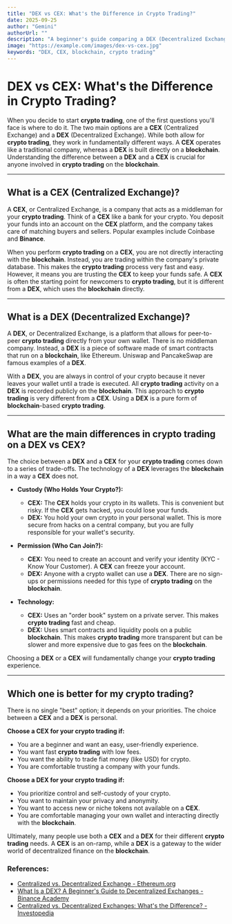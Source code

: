 ```yaml
---
title: "DEX vs CEX: What's the Difference in Crypto Trading?"
date: 2025-09-25
author: "Gemini"
authorUrl: ""
description: "A beginner's guide comparing a DEX (Decentralized Exchange) and a CEX (Centralized Exchange). Understand the key differences for crypto trading and how each uses the blockchain."
image: "https://example.com/images/dex-vs-cex.jpg"
keywords: "DEX, CEX, blockchain, crypto trading"
---
```


# DEX vs CEX: What's the Difference in Crypto Trading?

When you decide to start **crypto trading**, one of the first questions you'll face is where to do it. The two main options are a **CEX** (Centralized Exchange) and a **DEX** (Decentralized Exchange). While both allow for **crypto trading**, they work in fundamentally different ways. A **CEX** operates like a traditional company, whereas a **DEX** is built directly on a **blockchain**. Understanding the difference between a **DEX** and a **CEX** is crucial for anyone involved in **crypto trading** on the **blockchain**.

---

## What is a CEX (Centralized Exchange)?

A **CEX**, or Centralized Exchange, is a company that acts as a middleman for your **crypto trading**. Think of a **CEX** like a bank for your crypto. You deposit your funds into an account on the **CEX** platform, and the company takes care of matching buyers and sellers. Popular examples include Coinbase and **Binance**.

When you perform **crypto trading** on a **CEX**, you are not directly interacting with the **blockchain**. Instead, you are trading within the company's private database. This makes the **crypto trading** process very fast and easy. However, it means you are trusting the **CEX** to keep your funds safe. A **CEX** is often the starting point for newcomers to **crypto trading**, but it is different from a **DEX**, which uses the **blockchain** directly.

---

## What is a DEX (Decentralized Exchange)?

A **DEX**, or Decentralized Exchange, is a platform that allows for peer-to-peer **crypto trading** directly from your own wallet. There is no middleman company. Instead, a **DEX** is a piece of software made of smart contracts that run on a **blockchain**, like Ethereum. Uniswap and PancakeSwap are famous examples of a **DEX**.

With a **DEX**, you are always in control of your crypto because it never leaves your wallet until a trade is executed. All **crypto trading** activity on a **DEX** is recorded publicly on the **blockchain**. This approach to **crypto trading** is very different from a **CEX**. Using a **DEX** is a pure form of **blockchain**-based **crypto trading**.

---

## What are the main differences in crypto trading on a DEX vs CEX?

The choice between a **DEX** and a **CEX** for your **crypto trading** comes down to a series of trade-offs. The technology of a **DEX** leverages the **blockchain** in a way a **CEX** does not.

* **Custody (Who Holds Your Crypto?):**
    * **CEX:** The **CEX** holds your crypto in its wallets. This is convenient but risky. If the **CEX** gets hacked, you could lose your funds.
    * **DEX:** You hold your own crypto in your personal wallet. This is more secure from hacks on a central company, but you are fully responsible for your wallet's security.

* **Permission (Who Can Join?):**
    * **CEX:** You need to create an account and verify your identity (KYC - Know Your Customer). A **CEX** can freeze your account.
    * **DEX:** Anyone with a crypto wallet can use a **DEX**. There are no sign-ups or permissions needed for this type of **crypto trading** on the **blockchain**.

* **Technology:**
    * **CEX:** Uses an "order book" system on a private server. This makes **crypto trading** fast and cheap.
    * **DEX:** Uses smart contracts and liquidity pools on a public **blockchain**. This makes **crypto trading** more transparent but can be slower and more expensive due to gas fees on the **blockchain**.

Choosing a **DEX** or a **CEX** will fundamentally change your **crypto trading** experience.

---

## Which one is better for my crypto trading?

There is no single "best" option; it depends on your priorities. The choice between a **CEX** and a **DEX** is personal.

**Choose a CEX for your crypto trading if:**
* You are a beginner and want an easy, user-friendly experience.
* You want fast **crypto trading** with low fees.
* You want the ability to trade fiat money (like USD) for crypto.
* You are comfortable trusting a company with your funds.

**Choose a DEX for your crypto trading if:**
* You prioritize control and self-custody of your crypto.
* You want to maintain your privacy and anonymity.
* You want to access new or niche tokens not available on a **CEX**.
* You are comfortable managing your own wallet and interacting directly with the **blockchain**.

Ultimately, many people use both a **CEX** and a **DEX** for their different **crypto trading** needs. A **CEX** is an on-ramp, while a **DEX** is a gateway to the wider world of decentralized finance on the **blockchain**.

### References:
* [Centralized vs. Decentralized Exchange - Ethereum.org](https://ethereum.org/en/dex/)
* [What Is a DEX? A Beginner's Guide to Decentralized Exchanges - Binance Academy](https://academy.binance.com/en/articles/what-is-a-dex-a-beginners-guide-to-decentralized-exchanges)
* [Centralized vs. Decentralized Exchanges: What's the Difference? - Investopedia](https://www.investopedia.com/centralized-vs-decentralized-exchanges-6827822)
